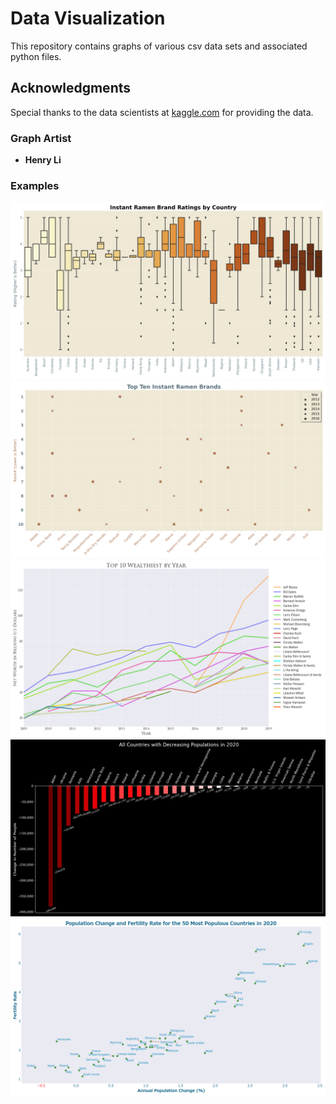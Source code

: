 # Data Visualization

This repository contains graphs of various csv data sets and associated python files. 

## Acknowledgments
Special thanks to the data scientists at [kaggle.com](https://www.kaggle.com/) for providing the data.

### Graph Artist
* **Henry Li**

### Examples
![graph](Ramen_Ratings/Instant_Ramen_Brand_Ratings_by_Country_graph.png)
![graph](Ramen_Ratings/Top_Ten_Instant_Ramen_Brands_graph.png)
![graph](Billionaires/Top_10_Wealthiest_by_Year_graph.png)
![graph](Population_2020/All_Countries_with_Decreasing_Populations_in_2020_graph.png)
![graph](Population_2020/Population_Change_and_Fertility_Rate_graph.png)

